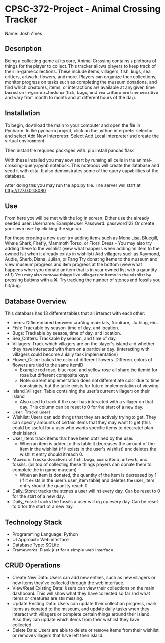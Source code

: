# CPSC-372-Project - Animal Crossing Tracker

Name: Josh Ames

## Description
Being a collecting game at its core, Animal Crossing contains a plethora of things for the player to collect. This tracker allows players to keep track of their in-game collections. These include items, villagers, fish, bugs, sea critters, artwork, flowers, and more. Players can organize their collections, monitor progress on tasks such as completing the museum donations, and find which creatures, items, or interactions are available at any given time based on in-game schedules (fish, bugs, and sea critters are time sensitive and vary from month to month and at different hours of the day).

## Installation
To begin, download the main to your computer and open the file in Pycharm.
In the pycharm project, click on the python interpreter selector and select Add New Interpreter. Select Add Local Interpreter and create the virtual environment.

Then install the required packages with:
pip install pandas flask

With these installed you may now start by running all cells in the animal-crossing-query.ipynb notebook.
This notebook will create the database and seed it with data. It also demonstrates some of the query capabilities of the database.

After doing this you may run the app.py file.
The server will start at http://127.0.0.1:8080

## Use
From here you will be met with the log in screen.
Either use the already seeded user:
Username: ExampleUser
Password: password123
Or create your own user by clicking the sign up.

For those creating a new user, try adding items such as Mona Lisa, Bluegill, Whale Shark, Firefly, Mammoth Torso, or Floral Dress
    - You may also try adding these to the wishlist (view what happens when adding an item to the owned lsit when it already exists in wishlist)
Add villagers such as Raymond, Audie, Sherb, Diana, Julian, or Fang
Try donating items to the museum and view museum progress and item progress at the bottom (view what happens when you donate an item that is in your owned list with a qauntity of 1)
You may also remove things like villagers or items in the wishlist by pressing buttons with a ❌.
Try tracking the number of stones and fossils you hit/dug.

## Database Overview
This database has 13 different tables that all interact with each other:
- Items: Differentiated between crafting materials, furniture, clothing, etc.
- Fish: Trackable by season, time of day, and location.
- Bugs: Trackable by season, time of day, and location.
- Sea_Critters: Trackable by season, and time of day.
- Villagers: Track which villagers are on the player's island and whether they have interacted with them on a particular day. (interacting with villagers could become a daily task implementation)
- Flower_Color: trakcs the color of different flowers. Different colors of flowers are tied to the same itemID
    - Example red rose, blue rose, and yellow rose all share the itemid for rose but different composite keys
    - Note: current implementation does not differentiate color due to time constraints, but the table exists for future implementation of viewing.
- Island_Villager: Table containing the user's current villagers on their island
    - Also used to track if the user has interacted with a villager on that day. This column can be reset to 0 for the start of a new day.
- User: Tracks users
- Wishlist: Users can add things that they are actively trying to get. They can specify amounts of certain items that they may want to get (this could be useful for a user who wants specific items to decorate/ plan their island)
- User_Item: track items that have been obtained by the user.
    - When an item is added to this table it decreases the amount of the item in the wishlist (if it exists in the user's wishlist) and deletes the wishlist entry should it reach 0.
- Museum: Tracks donations of fish, bugs, sea critters, artwork, and fossils. (on top of collecting these things players can donate them to complete the in game museum)
    - When an item is donated, the quantity of the item is decreased by 1 (if it exists in the user's user_item table) and deletes the user_item entry should the quantity reach 0.
- Daily_Stone: tracks the stones a user will hit every day. Can be reset to 0 for the start of a new day.
- Daily_Fossil:  tracks the fossils a user will dig up every day. Can be reset to 0 for the start of a new day.

## Technology Stack
- Programming Language: Python
- UI Approach: Web interface
- Database Type: SQLite
- Frameworks: Flask just for a simple web interface

## CRUD Operations
- Create New Data:
Users can add new entries, such as new villagers or new items they've collected through the web interface.
- View/Read Existing Data:
Users can view their collections on the main dashboard. This will show what they have collected so far and what items or creatures are still missing.
- Update Existing Data:
Users can update their collection progress, mark items as donated to the museum, and update daily tasks when they interact with villagers or complete certain things around their island. Also they can update which items from their wishlist they have collected.
- Delete Data:
Users are able to delete or remove items from their wishlist or remove villagers that have left their island.
